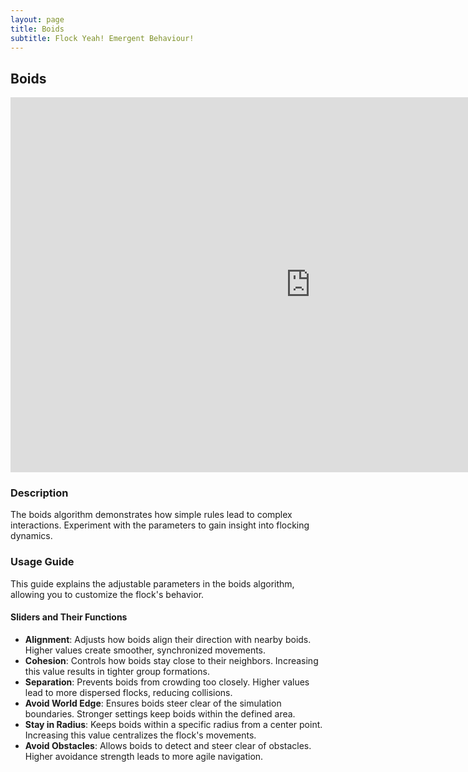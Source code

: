 ```yaml
---
layout: page
title: Boids
subtitle: Flock Yeah! Emergent Behaviour!
---
```


## Boids

<div style="position: relative; width: 960px; height: 600px;">
  <iframe src="https://ryggy.github.io/assets/BoidsWebGL/index.html" width="100%" height="100%" frameborder="0" style="position: absolute; top: 0; left: 0;" scrolling="no" allowfullscreen></iframe>
</div>

### Description

The boids algorithm demonstrates how simple rules lead to complex interactions. Experiment with the parameters to gain insight into flocking dynamics.


### Usage Guide

This guide explains the adjustable parameters in the boids algorithm, allowing you to customize the flock's behavior.

#### Sliders and Their Functions

- **Alignment**: Adjusts how boids align their direction with nearby boids. Higher values create smoother, synchronized movements. 
- **Cohesion**: Controls how boids stay close to their neighbors. Increasing this value results in tighter group formations. 
- **Separation**: Prevents boids from crowding too closely. Higher values lead to more dispersed flocks, reducing collisions. 
- **Avoid World Edge**: Ensures boids steer clear of the simulation boundaries. Stronger settings keep boids within the defined area. 
- **Stay in Radius**: Keeps boids within a specific radius from a center point. Increasing this value centralizes the flock's movements. 
- **Avoid Obstacles**: Allows boids to detect and steer clear of obstacles. Higher avoidance strength leads to more agile navigation.

